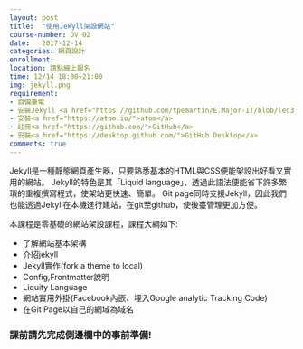 ```yaml
---
layout: post
title:  "使用Jekyll架設網站"
course-number: DV-02
date:   2017-12-14
categories: 網頁設計
enrollment:
location: 請點線上報名
time: 12/14 18:00~21:00
img: jekyll.png
requirement:
- 自備筆電
- 安裝Jekyll <a href="https://github.com/tpemartin/E.Major-IT/blob/lec30-website-Jekyll-0/Course-development/lec30-website-Jekyll-0.md">windows版</a>/<a href="https://www.youtube.com/watch?v=oiNVQ9Zjy4o">mac版</a>
- 安裝<a href="https://atom.io/">atom</a>
- 註冊<a href="https://github.com/">GitHub</a>
- 安裝<a href="https://desktop.github.com/">GitHub Desktop</a>
comments: true
---
```

Jekyll是一種靜態網頁產生器，只要熟悉基本的HTML與CSS便能架設出好看又實用的網站。
Jekyll的特色是其「Liquid language」，透過此語法便能省下許多繁瑣的重複撰寫程式，使架站更快速、簡單。
Git page同時支援Jekyll，因此我們也能透過Jekyll在本機進行建站，在git至github，使後臺管理更加方便。

本課程是零基礎的網站架設課程，課程大綱如下:
- 了解網站基本架構
- 介紹jekyll
- Jekyll實作(fork a theme to local)
- Config,Frontmatter說明
- Liquity Language
- 網站實用外掛(Facebook內嵌、埋入Google analytic Tracking Code)
- 在Git Page以自己的網域為域名

### 課前請先完成側邊欄中的事前準備!
